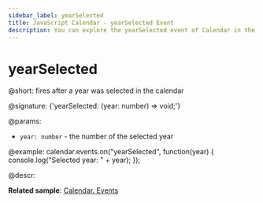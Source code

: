 ```yaml
---
sidebar_label: yearSelected
title: JavaScript Calendar - yearSelected Event 
description: You can explore the yearSelected event of Calendar in the documentation of the DHTMLX JavaScript UI library. Browse developer guides and API reference, try out code examples and live demos, and download a free 30-day evaluation version of DHTMLX Suite.
---
```


# yearSelected

@short: fires after a year was selected in the calendar

@signature: {'yearSelected: (year: number) => void;'}

@params:
- `year: number` - the number of the selected year

@example:
calendar.events.on("yearSelected", function(year) {
    console.log("Selected year: " + year);
});

@descr:

**Related sample**: [Calendar. Events](https://snippet.dhtmlx.com/7kj7fiek)
